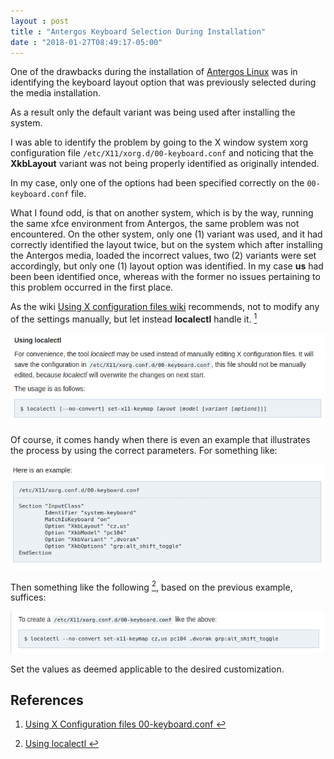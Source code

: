 ```yaml
---
layout : post
title : "Antergos Keyboard Selection During Installation"
date : "2018-01-27T08:49:17-05:00"
---
```


<p>One of the drawbacks during the installation of <a href="https://antergos.com" target="_blank">Antergos Linux</a> was in identifying the keyboard layout option that was previously selected during the media installation.</p>

<p>As a result only the default variant was being used after installing the system.</p>

<p>I was able to identify the problem by going to the X window system xorg configuration file <code>/etc/X11/xorg.d/00-keyboard.conf</code> and noticing that the <strong>XkbLayout</strong> variant was not being properly identified as originally intended.</p>

<p>In my case, only one of the options had been specified correctly on the <code>00-keyboard.conf</code> file.</p>

<p>What I found odd, is that on another system, which is by the way, running the same xfce environment from Antergos, the same problem was not encountered. On the other system, only one (1) variant was used, and it had correctly identified the layout twice, but on the system which after installing the Antergos media, loaded the incorrect values, two (2) variants were set accordingly, but only one (1) layout option was identified. In my case <strong>us</strong> had been been identified once, whereas with the former no issues pertaining to this problem occurred in the first place.</p>

<p>As the wiki <a href="https://wiki.archlinux.org/index.php/Keyboard_configuration_in_Xorg#Using_X_configuration_files" target="_blank">Using X configuration files wiki</a> recommends, not to modify any of the settings manually, but let instead <strong>localectl</strong> handle it. <a href="#sample"><sup id="sampleref">1</sup></a></p>

<p><img src="/images/localectl-usage.png" alt="" /></p>

<p>Of course, it comes handy when there is even an example that illustrates the process by using the correct parameters. For something like:</p>

<p><img src="/images/00-keyboard-sample.png" alt="" /></p>

<p>Then something like the following <a href="#localectl"><sup id="localectlref">2</sup></a>, based on the previous example, suffices:</p>

<p><img src="/images/localectl-sample-usage.png" alt="" /></p>

<p>Set the values as deemed applicable to the desired customization.</p>

<h2 id="references">References</h2>

<ol>
<li><p><a name="sample"><a href="https://wiki.archlinux.org/index.php/Keyboard_configuration_in_Xorg#Using_X_configuration_files" target="_blank">Using X Configuration files 00-keyboard.conf</a></a><a href="#sampleref"> &#x21A9;&#xFE0E;</a></p></li>

<li><p><a name="localectl"><a href="https://wiki.archlinux.org/index.php/Keyboard_configuration_in_Xorg#Using_localectl" target="_blank">Using localectl</a></a><a href="#localectlref"> &#x21A9;&#xFE0E;</a></p></li>
</ol>

